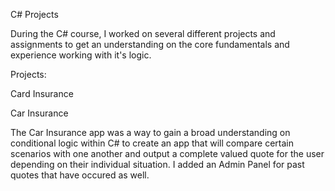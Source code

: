 C# Projects

During the C# course, I worked on several different projects and assignments to get an understanding on the core fundamentals and experience working with it's logic.

Projects:

Card Insurance

Car Insurance

The Car Insurance app was a way to gain a broad understanding on conditional logic within C# to create an app that will compare certain scenarios with one another and output a complete valued quote for the user depending on their individual situation. I added an Admin Panel for past quotes that have occured as well.
